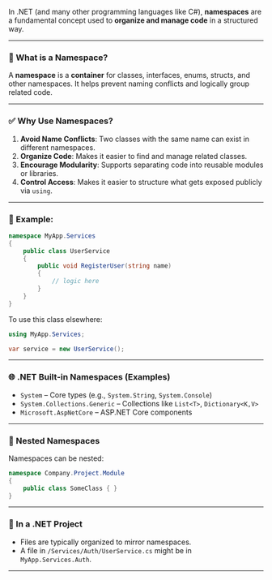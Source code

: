 In .NET (and many other programming languages like C#), **namespaces** are a fundamental concept used to **organize and manage code** in a structured way.

---

### 🔹 What is a Namespace?

A **namespace** is a **container** for classes, interfaces, enums, structs, and other namespaces. It helps prevent naming conflicts and logically group related code.

---

### ✅ Why Use Namespaces?

1. **Avoid Name Conflicts**: Two classes with the same name can exist in different namespaces.
2. **Organize Code**: Makes it easier to find and manage related classes.
3. **Encourage Modularity**: Supports separating code into reusable modules or libraries.
4. **Control Access**: Makes it easier to structure what gets exposed publicly via `using`.

---

### 📘 Example:

```csharp
namespace MyApp.Services
{
    public class UserService
    {
        public void RegisterUser(string name)
        {
            // logic here
        }
    }
}
```

To use this class elsewhere:

```csharp
using MyApp.Services;

var service = new UserService();
```

---

### 🌐 .NET Built-in Namespaces (Examples)

* `System` – Core types (e.g., `System.String`, `System.Console`)
* `System.Collections.Generic` – Collections like `List<T>`, `Dictionary<K,V>`
* `Microsoft.AspNetCore` – ASP.NET Core components

---

### 🧩 Nested Namespaces

Namespaces can be nested:

```csharp
namespace Company.Project.Module
{
    public class SomeClass { }
}
```

---

### 📄 In a .NET Project

* Files are typically organized to mirror namespaces.
* A file in `/Services/Auth/UserService.cs` might be in `MyApp.Services.Auth`.

---

